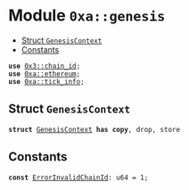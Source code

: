 
<a name="0xa_genesis"></a>

# Module `0xa::genesis`



-  [Struct `GenesisContext`](#0xa_genesis_GenesisContext)
-  [Constants](#@Constants_0)


<pre><code><b>use</b> <a href="">0x3::chain_id</a>;
<b>use</b> <a href="ethereum.md#0xa_ethereum">0xa::ethereum</a>;
<b>use</b> <a href="tick_info.md#0xa_tick_info">0xa::tick_info</a>;
</code></pre>



<a name="0xa_genesis_GenesisContext"></a>

## Struct `GenesisContext`



<pre><code><b>struct</b> <a href="genesis.md#0xa_genesis_GenesisContext">GenesisContext</a> <b>has</b> <b>copy</b>, drop, store
</code></pre>



<a name="@Constants_0"></a>

## Constants


<a name="0xa_genesis_ErrorInvalidChainId"></a>



<pre><code><b>const</b> <a href="genesis.md#0xa_genesis_ErrorInvalidChainId">ErrorInvalidChainId</a>: u64 = 1;
</code></pre>
